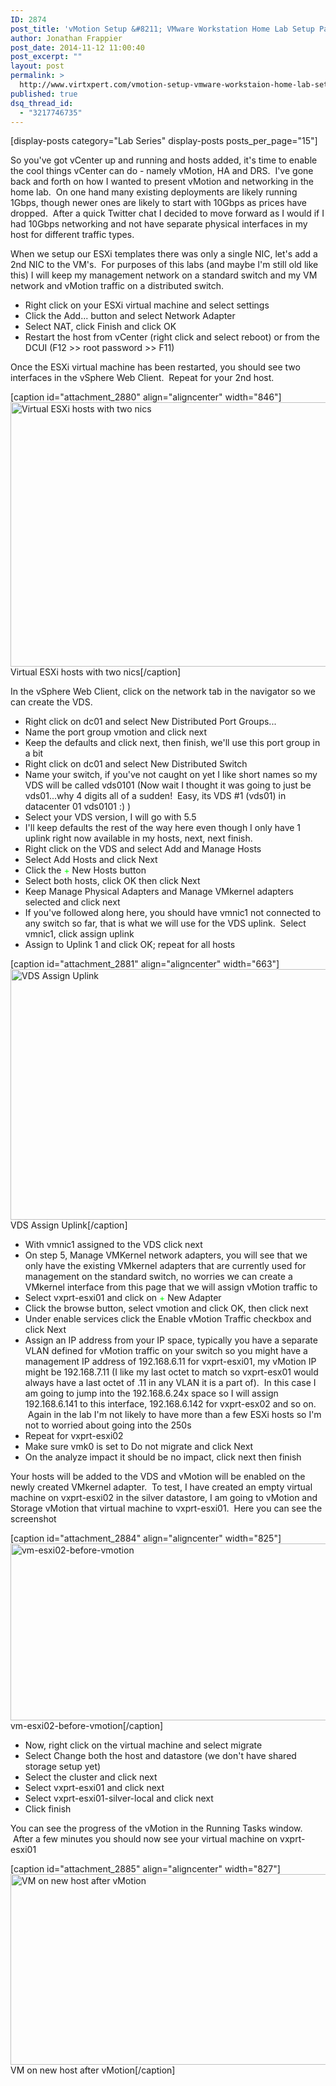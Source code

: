 ```yaml
---
ID: 2874
post_title: 'vMotion Setup &#8211; VMware Workstation Home Lab Setup Part 13'
author: Jonathan Frappier
post_date: 2014-11-12 11:00:40
post_excerpt: ""
layout: post
permalink: >
  http://www.virtxpert.com/vmotion-setup-vmware-workstaion-home-lab-setup-part-13/
published: true
dsq_thread_id:
  - "3217746735"
---
```

[display-posts category="Lab Series" display-posts posts_per_page="15"]

So you've got vCenter up and running and hosts added, it's time to enable the cool things vCenter can do - namely vMotion, HA and DRS.  I've gone back and forth on how I wanted to present vMotion and networking in the home lab.  On one hand many existing deployments are likely running 1Gbps, though newer ones are likely to start with 10Gbps as prices have dropped.  After a quick Twitter chat I decided to move forward as I would if I had 10Gbps networking and not have separate physical interfaces in my host for different traffic types.

When we setup our ESXi templates there was only a single NIC, let's add a 2nd NIC to the VM's.  For purposes of this labs (and maybe I'm still old like this) I will keep my management network on a standard switch and my VM network and vMotion traffic on a distributed switch.
<ul>
	<li>Right click on your ESXi virtual machine and select settings</li>
	<li>Click the Add... button and select Network Adapter</li>
	<li>Select NAT, click Finish and click OK</li>
	<li>Restart the host from vCenter (right click and select reboot) or from the DCUI (F12 &gt;&gt; root password &gt;&gt; F11)</li>
</ul>
Once the ESXi virtual machine has been restarted, you should see two interfaces in the vSphere Web Client.  Repeat for your 2nd host.

[caption id="attachment_2880" align="aligncenter" width="846"]<a href="http://www.virtxpert.com/wp-content/uploads/2014/11/esxi-2-nics.png"><img class="size-full wp-image-2880" src="http://www.virtxpert.com/wp-content/uploads/2014/11/esxi-2-nics.png" alt="Virtual ESXi hosts with two nics" width="846" height="423" /></a> Virtual ESXi hosts with two nics[/caption]

In the vSphere Web Client, click on the network tab in the navigator so we can create the VDS.
<ul>
	<li>Right click on dc01 and select New Distributed Port Groups...</li>
	<li>Name the port group vmotion and click next</li>
	<li>Keep the defaults and click next, then finish, we'll use this port group in a bit</li>
	<li>Right click on dc01 and select New Distributed Switch</li>
	<li>Name your switch, if you've not caught on yet I like short names so my VDS will be called vds0101 (Now wait I thought it was going to just be vds01...why 4 digits all of a sudden!  Easy, its VDS #1 (vds01) in datacenter 01 vds0101 :) )</li>
	<li>Select your VDS version, I will go with 5.5</li>
	<li>I'll keep defaults the rest of the way here even though I only have 1 uplink right now available in my hosts, next, next finish.</li>
	<li>Right click on the VDS and select Add and Manage Hosts</li>
	<li>Select Add Hosts and click Next</li>
	<li>Click the <span style="color: #00ff00;">+</span> New Hosts button</li>
	<li>Select both hosts, click OK then click Next</li>
	<li>Keep Manage Physical Adapters and Manage VMkernel adapters selected and click next</li>
	<li>If you've followed along here, you should have vmnic1 not connected to any switch so far, that is what we will use for the VDS uplink.  Select vmnic1, click assign uplink</li>
	<li>Assign to Uplink 1 and click OK; repeat for all hosts</li>
</ul>
[caption id="attachment_2881" align="aligncenter" width="663"]<a href="http://www.virtxpert.com/wp-content/uploads/2014/11/vds-assign-uplink.png"><img class="size-full wp-image-2881" src="http://www.virtxpert.com/wp-content/uploads/2014/11/vds-assign-uplink.png" alt="VDS Assign Uplink" width="663" height="401" /></a> VDS Assign Uplink[/caption]
<ul>
	<li>With vmnic1 assigned to the VDS click next</li>
	<li>On step 5, Manage VMKernel network adapters, you will see that we only have the existing VMkernel adapters that are currently used for management on the standard switch, no worries we can create a VMkernel interface from this page that we will assign vMotion traffic to</li>
	<li>Select vxprt-esxi01 and click on <span style="color: #00ff00;">+</span> New Adapter</li>
	<li>Click the browse button, select vmotion and click OK, then click next</li>
	<li>Under enable services click the Enable vMotion Traffic checkbox and click Next</li>
	<li>Assign an IP address from your IP space, typically you have a separate VLAN defined for vMotion traffic on your switch so you might have a management IP address of 192.168.6.11 for vxprt-esxi01, my vMotion IP might be 192.168.7.11 (I like my last octet to match so vxprt-esx01 would always have a last octet of .11 in any VLAN it is a part of).  In this case I am going to jump into the 192.168.6.24x space so I will assign 192.168.6.141 to this interface, 192.168.6.142 for vxprt-esx02 and so on.  Again in the lab I'm not likely to have more than a few ESXi hosts so I'm not to worried about going into the 250s</li>
	<li>Repeat for vxprt-esxi02</li>
	<li>Make sure vmk0 is set to Do not migrate and click Next</li>
	<li>On the analyze impact it should be no impact, click next then finish</li>
</ul>
Your hosts will be added to the VDS and vMotion will be enabled on the newly created VMkernel adapter.  To test, I have created an empty virtual machine on vxprt-esxi02 in the silver datastore, I am going to vMotion and Storage vMotion that virtual machine to vxprt-esxi01.  Here you can see the screenshot

[caption id="attachment_2884" align="aligncenter" width="825"]<a href="http://www.virtxpert.com/wp-content/uploads/2014/11/vm-esxi02.png"><img class="wp-image-2884 size-full" src="http://www.virtxpert.com/wp-content/uploads/2014/11/vm-esxi02.png" alt="vm-esxi02-before-vmotion" width="825" height="283" /></a> vm-esxi02-before-vmotion[/caption]
<ul>
	<li>Now, right click on the virtual machine and select migrate</li>
	<li>Select Change both the host and datastore (we don't have shared storage setup yet)</li>
	<li>Select the cluster and click next</li>
	<li>Select vxprt-esxi01 and click next</li>
	<li>Select vxprt-esxi01-silver-local and click next</li>
	<li>Click finish</li>
</ul>
You can see the progress of the vMotion in the Running Tasks window.  After a few minutes you should now see your virtual machine on vxprt-esxi01

[caption id="attachment_2885" align="aligncenter" width="827"]<a href="http://www.virtxpert.com/wp-content/uploads/2014/11/vm-esxi01-after-vmotion.png"><img class="size-full wp-image-2885" src="http://www.virtxpert.com/wp-content/uploads/2014/11/vm-esxi01-after-vmotion.png" alt="VM on new host after vMotion" width="827" height="305" /></a> VM on new host after vMotion[/caption]
